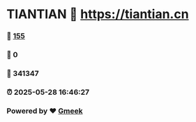 # TIANTIAN :link: https://tiantian.cn 
### :page_facing_up: [155](https://tiantian.cn/tag.html) 
### :speech_balloon: 0 
### :hibiscus: 341347 
### :alarm_clock: 2025-05-28 16:46:27 
### Powered by :heart: [Gmeek](https://github.com/Meekdai/Gmeek)
